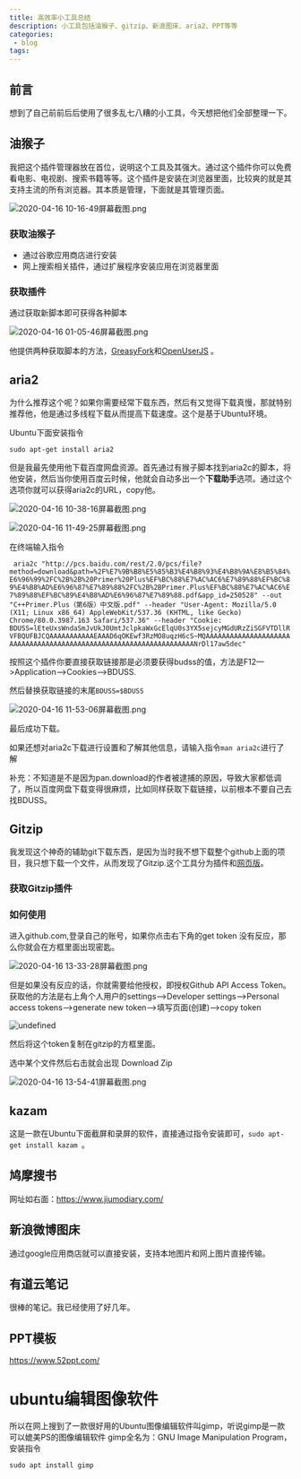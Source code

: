 ```yaml
---
title: 高效率小工具总结
description: 小工具包括油猴子、gitzip、新浪图床、aria2、PPT等等
categories:
 - blog
tags:
---
```


## 前言

想到了自己前前后后使用了很多乱七八糟的小工具，今天想把他们全部整理一下。

## 油猴子

我把这个插件管理器放在首位，说明这个工具及其强大。通过这个插件你可以免费看电影、电视剧、搜索书籍等等。这个插件是安装在浏览器里面，比较爽的就是其支持主流的所有浏览器。其本质是管理，下面就是其管理页面。

![2020-04-16 10-16-49屏幕截图.png](http://ww1.sinaimg.cn/large/006lMPXUgy1gdve3e0u7yj30zk0rstcx.jpg)

### 获取油猴子

* 通过谷歌应用商店进行安装
* 网上搜索相关插件，通过扩展程序安装应用在浏览器里面

### 获取插件

通过获取新脚本即可获得各种脚本

![2020-04-16 01-05-46屏幕截图.png](http://ww1.sinaimg.cn/large/006lMPXUgy1gduy63tbtaj306q071mxl.jpg)

他提供两种获取脚本的方法，[GreasyFork](https://greasyfork.org/)和[OpenUserJS](https://openuserjs.org/) 。

## aria2

为什么推荐这个呢？如果你需要经常下载东西，然后有又觉得下载真慢，那就特别推荐他，他是通过多线程下载从而提高下载速度。这个是基于Ubuntu环境。

Ubuntu下面安装指令

`sudo apt-get install aria2`

但是我最先使用他下载百度网盘资源。首先通过有猴子脚本找到aria2c的脚本，将他安装，然后当你使用百度云时候，他就会自动多出一个**下载助手**选项。通过这个选项你就可以获得aria2c的URL，copy他。

![2020-04-16 10-38-16屏幕截图.png](http://ww1.sinaimg.cn/large/006lMPXUgy1gdvepkczjgj30k60esjss.jpg)

![2020-04-16 11-49-25屏幕截图.png](http://ww1.sinaimg.cn/large/006lMPXUgy1gdvgrzp4ezj30z60opq5k.jpg)



在终端输入指令

` aria2c "http://pcs.baidu.com/rest/2.0/pcs/file?method=download&path=%2F%E7%9B%B8%E5%85%B3%E4%B8%93%E4%B8%9A%E8%B5%84%E6%96%99%2FC%2B%2B%20Primer%20Plus%EF%BC%88%E7%AC%AC6%E7%89%88%EF%BC%89%E4%B8%AD%E6%96%87%E7%89%88%2FC%2B%2BPrimer.Plus%EF%BC%88%E7%AC%AC6%E7%89%88%EF%BC%89%E4%B8%AD%E6%96%87%E7%89%88.pdf&app_id=250528" --out "C++Primer.Plus（第6版）中文版.pdf" --header "User-Agent: Mozilla/5.0 (X11; Linux x86_64) AppleWebKit/537.36 (KHTML, like Gecko) Chrome/80.0.3987.163 Safari/537.36" --header "Cookie: BDUSS=lEteUxsWndaSmJvUkJ0UmtJclpkaWxGcElqU0s3YX5sejcyMGdURzZiSGFVTDllRVFBQUFBJCQAAAAAAAAAAAEAAAD6qOKEwf3RzMO8uqzH6cS~MQAAAAAAAAAAAAAAAAAAAAAAAAAAAAAAAAAAAAAAAAAAAAAAAAAAAAAAAAAAAAAAAAAAANrDl17aw5dec"`

按照这个插件你要直接获取链接那是必须要获得budss的值，方法是F12—>Application—>Cookies—>BDUSS.

然后替换获取链接的末尾`BDUSS=$BDUSS`

![2020-04-16 11-53-06屏幕截图.png](http://ww1.sinaimg.cn/large/006lMPXUgy1gdvgvieqlzj30zk0rsdng.jpg)

最后成功下载。

如果还想对aria2c下载进行设置和了解其他信息，请输入指令`man aria2c`进行了解

补充：不知道是不是因为pan.download的作者被逮捕的原因，导致大家都低调了，所以百度网盘下载变得很麻烦，比如同样获取下载链接，以前根本不要自己去找BDUSS。

## Gitzip

我发现这个神奇的辅助git下载东西，是因为当时我不想下载整个github上面的项目，我只想下载一个文件，从而发现了Gitzip.这个工具分为插件和[网页版](https://kinolien.github.io/gitzip/)。

### 获取Gitzip插件

### 如何使用

进入github.com,登录自己的账号，如果你点击右下角的get token 没有反应，那么你就会在方框里面出现密匙。

![2020-04-16 13-33-28屏幕截图.png](http://ww1.sinaimg.cn/large/006lMPXUgy1gdvjs3vtvnj30ji03et9b.jpg)

但是如果没有反应的话，你就需要给他授权，即授权Github API Access Token。获取他的方法是右上角个人用户的settings—>Developer settings—>Personal access tokens—>generate new token—>填写页面(创建)—>copy  token

![undefined](http://ww1.sinaimg.cn/large/006lMPXUgy1gdvkakw4lvj30lr08ejrc.jpg)

然后将这个token复制在gitzip的方框里面。

选中某个文件然后右击就会出现 Download Zip 

![2020-04-16 13-54-41屏幕截图.png](http://ww1.sinaimg.cn/large/006lMPXUgy1gdvke20x9lj30bz0cu0ty.jpg)



## kazam

这是一款在Ubuntu下面截屏和录屏的软件，直接通过指令安装即可，`sudo apt-get install kazam `。



## 鸠摩搜书

网址如右面：https://www.jiumodiary.com/

## 新浪微博图床

通过google应用商店就可以直接安装，支持本地图片和网上图片直接传输。



## 有道云笔记

很棒的笔记。我已经使用了好几年。



## PPT模板

https://www.52ppt.com/



# ubuntu编辑图像软件

所以在网上搜到了一款很好用的Ubuntu图像编辑软件叫gimp，听说gimp是一款可以媲美PS的图像编辑软件 gimp全名为：GNU Image Manipulation Program，安装指令

`sudo apt install gimp`